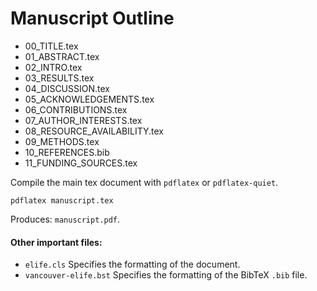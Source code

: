 # Manuscript Outline

* 00_TITLE.tex
* 01_ABSTRACT.tex
* 02_INTRO.tex
* 03_RESULTS.tex
* 04_DISCUSSION.tex
* 05_ACKNOWLEDGEMENTS.tex
* 06_CONTRIBUTIONS.tex
* 07_AUTHOR_INTERESTS.tex
* 08_RESOURCE_AVAILABILITY.tex
* 09_METHODS.tex
* 10_REFERENCES.bib
* 11_FUNDING_SOURCES.tex

Compile the main tex document with `pdflatex` or `pdflatex-quiet`.
```
pdflatex manuscript.tex
```
Produces: `manuscript.pdf`.

#### Other important files:
* `elife.cls` Specifies the formatting of the document.
* `vancouver-elife.bst` Specifies the formatting of the BibTeX `.bib` file.
